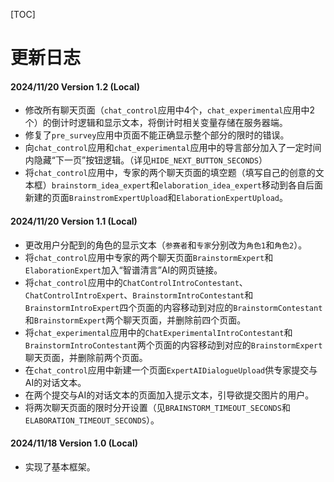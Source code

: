 [TOC]

# 更新日志

#### 2024/11/20	Version 1.2 (Local)

- 修改所有聊天页面（`chat_control`应用中4个，`chat_experimental`应用中2个）的倒计时逻辑和显示文本，将倒计时相关变量存储在服务器端。
- 修复了`pre_survey`应用中页面不能正确显示整个部分的限时的错误。
- 向`chat_control`应用和`chat_experimental`应用中的导言部分加入了一定时间内隐藏“下一页”按钮逻辑。（详见`HIDE_NEXT_BUTTON_SECONDS`）
- 将`chat_control`应用中，专家的两个聊天页面的填空题（填写自己的创意的文本框）`brainstorm_idea_expert`和`elaboration_idea_expert`移动到各自后面新建的页面`BrainstromExpertUpload`和`ElaborationExpertUpload`。

#### 2024/11/20	Version 1.1 (Local)

- 更改用户分配到的角色的显示文本（`参赛者`和`专家`分别改为`角色1`和`角色2`）。
- 将`chat_control`应用中专家的两个聊天页面`BrainstormExpert`和`ElaborationExpert`加入“智谱清言”AI的网页链接。
- 将`chat_control`应用中的`ChatControlIntroContestant`、`ChatControlIntroExpert`、`BrainstormIntroContestant`和`BrainstormIntroExpert`四个页面的内容移动到对应的`BrainstormContestant`和`BrainstormExpert`两个聊天页面，并删除前四个页面。
- 将`chat_experimental`应用中的`ChatExperimentalIntroContestant`和`BrainstormIntroContestant`两个页面的内容移动到对应的`BrainstormExpert`聊天页面，并删除前两个页面。
- 在`chat_control`应用中新建一个页面`ExpertAIDialogueUpload`供专家提交与AI的对话文本。
- 在两个提交与AI的对话文本的页面加入提示文本，引导欲提交图片的用户。
- 将两次聊天页面的限时分开设置（见`BRAINSTORM_TIMEOUT_SECONDS`和`ELABORATION_TIMEOUT_SECONDS`）。

#### 2024/11/18	Version 1.0 (Local)

- 实现了基本框架。